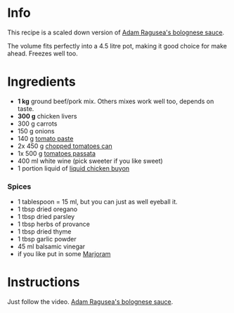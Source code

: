 # Info

This recipe is a scaled down version of [Adam Ragusea's bolognese sauce](https://www.youtube.com/watch?v=V5WR-K0zJYs&t=319s&ab_channel=AdamRagusea).

The volume fits perfectly into a 4.5 litre pot, making it good choice for make ahead. Freezes well too.

# Ingredients

* **1 kg** ground beef/pork mix. Others mixes work well too, depends on taste.
* **300 g** chicken livers
* 300 g carrots
* 150 g onions
* 140 g [tomato paste](https://nakup.itesco.cz/groceries/cs-CZ/products/2001018783907)
* 2x 450 g [chopped tomatoes can](https://www.kosik.cz/produkt/k-classic-krajena-loupana-rajcata?gclid=CjwKCAiAmJGgBhAZEiwA1JZoltRx-4p8nk8CtQd7n9OnBzkj2e35xuw1xB8Vu80ixB_hG9klCsZ4ZBoCVNsQAvD_BwE#productDescriptionhttps:/)
* 1x 500 g [tomatoes passata](https://konzervovana-nakladana-zelenina.heureka.cz/podravka-rajcata-pasirovana-500-g/?gclid=CjwKCAiAmJGgBhAZEiwA1JZolpbp84Wh65e4HRMV-wPOXUMlEc8-OVDkhx-vr_zsxIKKc9UsQgLzYxoCb0wQAvD_BwE#prehled/https:/)
* 400 ml white wine (pick sweeter if you like sweet)
* 1 portion liquid of [liquid chicken buyon](https://nakup.itesco.cz/groceries/cs-CZ/products/2001019510991?gclid=CjwKCAiAmJGgBhAZEiwA1JZolibVA85-w2CdYOeCb6o0VpxakXzeFlwtVWUtCd-Q0jJdLJctm6F1FxoCgwYQAvD_BwE)

### Spices

* 1 tablespoon = 15 ml, but you can just as well eyeball it.
* 1 tbsp dried oregano
* 1 tbsp dried parsley
* 1 tbsp herbs of provance
* 1 tbsp dried thyme
* 1 tbsp garlic powder
* 45 ml balsamic vinegar
* if you like put in some [Marjoram](https://en.wikipedia.org/wiki/Marjoram)

# Instructions

Just follow the video. [Adam Ragusea's bolognese sauce](https://www.youtube.com/watch?v=V5WR-K0zJYs&t=319s&ab_channel=AdamRagusea).
